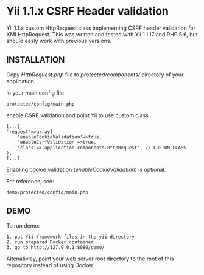 Yii 1.1.x CSRF Header validation
================================

Yii 1.1.x custom HttpRequest class implementing CSRF header validation for XMLHttpRequest. This was written and tested with Yii 1.1.17 and PHP 5.6, but should easly work with previous versions.

INSTALLATION
------------
Copy *HttpRequest.php* file to *protected/components/* directory of your application.

In your main config file

    protected/config/main.php
    
enable CSRF validation and point Yii to use custom class

    [...]
    'request'=>array(
        'enableCookieValidation'=>true,
        'enableCsrfValidation'=>true,
        'class'=>'application.components.HttpRequest', // CUSTOM CLASS
    ),
    [...]

Enabling cookie validation (*enableCookieValidation*) is optional.

For reference, see:

    demo/protected/config/main.php


DEMO
----
To run demo:

    1. put Yii framework files in the yii directory
    2. run prepared Docker container
    3. go to http://127.0.0.1:8080/demo/

Altenativley, point your web server root directory to the root of this repository instead of using Docker.
